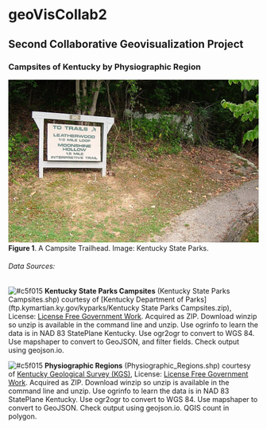 # geoVisCollab2
## Second Collaborative Geovisualization Project
### Campsites of Kentucky by Physiographic Region

![Kentucky Trailhead](project-files/cropImg20080903T0846281126.jpg)<br>
**Figure 1**. A Campsite Trailhead. Image: Kentucky State Parks.

###### Data Sources:

![#c5f015](https://placehold.it/15/c5f015/000000?text=+) **Kentucky State Parks Campsites** (Kentucky State Parks Campsites.shp) courtesy of [Kentucky Department of Parks](ftp.kymartian.ky.gov/kyparks/Kentucky State Parks Campsites.zip), License:   [License Free Government Work](http://kygisserver.ky.gov/geoportal/catalog/content/disclaimer.page).  Acquired as ZIP.  Download winzip so unzip is available in the command line and unzip. Use ogrinfo to learn the data is in NAD 83 StatePlane Kentucky.  Use ogr2ogr to convert to WGS 84. Use mapshaper to convert to GeoJSON, and filter fields. Check output using geojson.io.

![#c5f015](https://placehold.it/15/c5f015/000000?text=+) **Physiographic Regions** (Physiographic_Regions.shp) courtesy of [Kentucky Geological Survey (KGS)](http://kgs.uky.edu/kgsweb/download/state/REGIONS.ZIP), License:   [License Free Government Work](http://kygisserver.ky.gov/geoportal/catalog/content/disclaimer.page).  Acquired as ZIP.  Download winzip so unzip is available in the command line and unzip.  Use ogrinfo to learn the data is in NAD 83 StatePlane Kentucky.  Use ogr2ogr to convert to WGS 84.  Use mapshaper to convert to GeoJSON.  Check output using geojson.io. QGIS count in polygon.
